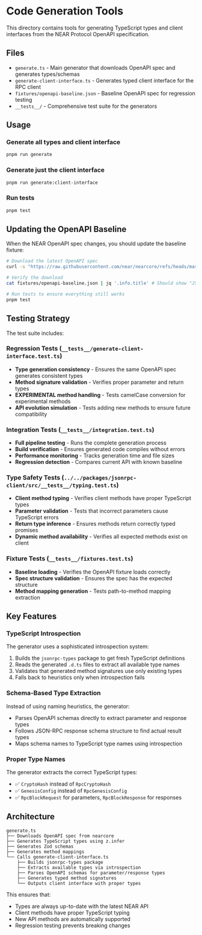 # Code Generation Tools

This directory contains tools for generating TypeScript types and client interfaces from the NEAR Protocol OpenAPI specification.

## Files

- `generate.ts` - Main generator that downloads OpenAPI spec and generates types/schemas
- `generate-client-interface.ts` - Generates typed client interface for the RPC client
- `fixtures/openapi-baseline.json` - Baseline OpenAPI spec for regression testing
- `__tests__/` - Comprehensive test suite for the generators

## Usage

### Generate all types and client interface

```bash
pnpm run generate
```

### Generate just the client interface

```bash
pnpm run generate:client-interface
```

### Run tests

```bash
pnpm test
```

## Updating the OpenAPI Baseline

When the NEAR OpenAPI spec changes, you should update the baseline fixture:

```bash
# Download the latest OpenAPI spec
curl -s "https://raw.githubusercontent.com/near/nearcore/refs/heads/master/chain/jsonrpc/openapi/openapi.json" -o fixtures/openapi-baseline.json

# Verify the download
cat fixtures/openapi-baseline.json | jq '.info.title' # Should show "JSON RPC API"

# Run tests to ensure everything still works
pnpm test
```

## Testing Strategy

The test suite includes:

### Regression Tests (`__tests__/generate-client-interface.test.ts`)

- **Type generation consistency** - Ensures the same OpenAPI spec generates consistent types
- **Method signature validation** - Verifies proper parameter and return types
- **EXPERIMENTAL method handling** - Tests camelCase conversion for experimental methods
- **API evolution simulation** - Tests adding new methods to ensure future compatibility

### Integration Tests (`__tests__/integration.test.ts`)

- **Full pipeline testing** - Runs the complete generation process
- **Build verification** - Ensures generated code compiles without errors
- **Performance monitoring** - Tracks generation time and file sizes
- **Regression detection** - Compares current API with known baseline

### Type Safety Tests (`../../packages/jsonrpc-client/src/__tests__/typing.test.ts`)

- **Client method typing** - Verifies client methods have proper TypeScript types
- **Parameter validation** - Tests that incorrect parameters cause TypeScript errors
- **Return type inference** - Ensures methods return correctly typed promises
- **Dynamic method availability** - Verifies all expected methods exist on client

### Fixture Tests (`__tests__/fixtures.test.ts`)

- **Baseline loading** - Verifies the OpenAPI fixture loads correctly
- **Spec structure validation** - Ensures the spec has the expected structure
- **Method mapping generation** - Tests path-to-method mapping extraction

## Key Features

### TypeScript Introspection

The generator uses a sophisticated introspection system:

1. Builds the `jsonrpc-types` package to get fresh TypeScript definitions
2. Reads the generated `.d.ts` files to extract all available type names
3. Validates that generated method signatures use only existing types
4. Falls back to heuristics only when introspection fails

### Schema-Based Type Extraction

Instead of using naming heuristics, the generator:

- Parses OpenAPI schemas directly to extract parameter and response types
- Follows JSON-RPC response schema structure to find actual result types
- Maps schema names to TypeScript type names using introspection

### Proper Type Names

The generator extracts the correct TypeScript types:

- ✅ `CryptoHash` instead of `RpcCryptoHash`
- ✅ `GenesisConfig` instead of `RpcGenesisConfig`
- ✅ `RpcBlockRequest` for parameters, `RpcBlockResponse` for responses

## Architecture

```
generate.ts
├── Downloads OpenAPI spec from nearcore
├── Generates TypeScript types using z.infer
├── Generates Zod schemas
├── Generates method mappings
└── Calls generate-client-interface.ts
    ├── Builds jsonrpc-types package
    ├── Extracts available types via introspection
    ├── Parses OpenAPI schemas for parameter/response types
    ├── Generates typed method signatures
    └── Outputs client interface with proper types
```

This ensures that:

- Types are always up-to-date with the latest NEAR API
- Client methods have proper TypeScript typing
- New API methods are automatically supported
- Regression testing prevents breaking changes
